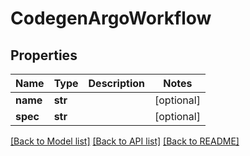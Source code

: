 # CodegenArgoWorkflow

## Properties
Name | Type | Description | Notes
------------ | ------------- | ------------- | -------------
**name** | **str** |  | [optional] 
**spec** | **str** |  | [optional] 

[[Back to Model list]](../README.md#documentation-for-models) [[Back to API list]](../README.md#documentation-for-api-endpoints) [[Back to README]](../README.md)



